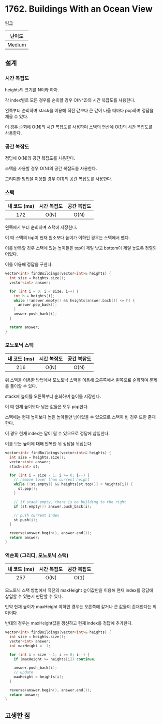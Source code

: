 # 1762. Buildings With an Ocean View

[링크](https://leetcode.com/problems/buildings-with-an-ocean-view/)

| 난이도 |
| :----: |
| Medium |

## 설계

### 시간 복잡도

heights의 크기를 N이라 하자.

각 index별로 모든 경우를 순회할 경우 O(N^2)의 시간 복잡도를 사용한다.

왼쪽부터 순회하며 stack을 이용해 직전 값보다 큰 값이 나올 때마다 pop하며 정답을 채울 수 있다.

이 경우 순회에 O(N)의 시간 복잡도를 사용하며 스택의 연산에 O(1)의 시간 복잡도를 사용한다.

### 공간 복잡도

정답에 O(N)의 공간 복잡도를 사용한다.

스택을 사용할 경우 O(N)의 공간 복잡도를 사용한다.

그리디한 방법을 이용할 경우 O(1)의 공간 복잡도를 사용한다.

### 스택

| 내 코드 (ms) | 시간 복잡도 | 공간 복잡도 |
| :----------: | :---------: | :---------: |
|     172      |    O(N)     |    O(N)     |

왼쪽에서 부터 순회하며 스택에 저장한다.

이 때 스택의 top이 현재 원소보다 높이가 이하인 경우는 스택에서 뺀다.

이를 반복할 경우 스택에 있는 높이들은 top이 제일 낮고 bottom이 제일 높도록 정렬되어있다.

이를 이용해 정답을 구한다.

```cpp
vector<int> findBuildings(vector<int>& heights) {
  int size = heights.size();
  vector<int> answer;

  for (int i = 0; i < size; i++) {
    int h = heights[i];
    while (!answer.empty() && heights[answer.back()] <= h) {
      answer.pop_back();
    }
    answer.push_back(i);
  }

  return answer;
}
```

### 모노토닉 스택

| 내 코드 (ms) | 시간 복잡도 | 공간 복잡도 |
| :----------: | :---------: | :---------: |
|     216      |    O(N)     |    O(N)     |

위 스택을 이용한 방법에서 모노토닉 스택을 이용해 오른쪽에서 왼쪽으로 순회하며 문제를 풀이할 수 있다.

stack에 높이를 오른쪽부터 순회하며 높이를 저장한다.

이 때 현재 높이보다 낮은 값들은 모두 pop한다.

스택에는 현재 높이보다 높은 높이들만 남아있을 수 있으므로 스택이 빈 경우 또한 존재한다.

이 경우 현재 index는 답이 될 수 있으므로 정답에 삽입한다.

이를 모든 높이에 대해 반복한 뒤 정답을 뒤집는다.

```cpp
vector<int> findBuildings(vector<int>& heights) {
  int size = heights.size();
  vector<int> answer;
  stack<int> st;

  for (int i = size - 1; i >= 0; i--) {
    // remove lower than current height
    while (!st.empty() && heights[st.top()] < heights[i]) {
      st.pop();
    }

    // if stack empty, there is no building to the right
    if (st.empty()) answer.push_back(i);

    // push current index
    st.push(i);
  }

  reverse(answer.begin(), answer.end());
  return answer;
}
```

### 역순회 (그리디, 모노토닉 스택)

| 내 코드 (ms) | 시간 복잡도 | 공간 복잡도 |
| :----------: | :---------: | :---------: |
|     257      |    O(N)     |    O(1)     |

모노토닉 스택 방법에서 직전의 maxHeight 높이값만을 이용해 현재 index를 정답에 삽입할 수 있는지 판단할 수 있다.

만약 현재 높이가 maxHeight 이하인 경우는 오른쪽에 같거나 큰 값들이 존재한다는 의미이다.

반대의 경우는 maxHeight값을 갱신하고 현재 index를 정답에 추가한다.

```cpp
vector<int> findBuildings(vector<int>& heights) {
  int size = heights.size();
  vector<int> answer;
  int maxHeight = -1;

  for (int i = size - 1; i >= 0; i--) {
    if (maxHeight >= heights[i]) continue;

    answer.push_back(i);
    // update
    maxHeight = heights[i];
  }

  reverse(answer.begin(), answer.end());
  return answer;
}
```

## 고생한 점
